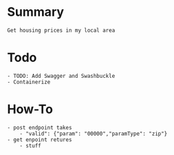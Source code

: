 # Summary
    Get housing prices in my local area

# Todo
    - TODO: Add Swagger and Swashbuckle
    - Containerize
# How-To
    - post endpoint takes 
        - "valid": {"param": "00000","paramType": "zip"}
    - get enpoint retures
        - stuff
